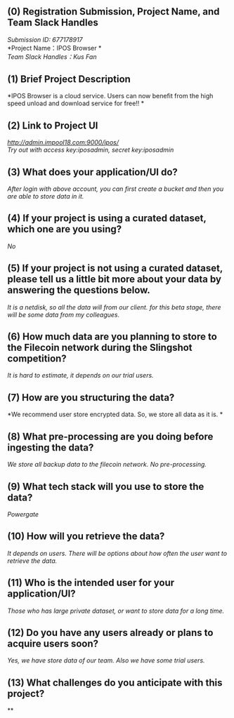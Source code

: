 # <IPOS Browser>



## (0) Registration Submission, Project Name, and Team Slack Handles

*Submission ID: 677178917*  
*Project Name：IPOS Browser *  
*Team Slack Handles：Kus Fan*

## (1) Brief Project Description

*IPOS Browser is a cloud service. Users can now benefit from the high speed unload and download service for free!! *

## (2) Link to Project UI

*http://admin.impool18.com:9000/ipos/*  
*Try out with access key:iposadmin, secret key:iposadmin*

## (3) What does your application/UI do?

*After login with above account, you can first create a bucket and then you are able to store data in it.*

## (4) If your project is using a curated dataset, which one are you using?

*No*

## (5) If your project is not using a curated dataset, please tell us a little bit more about your data by answering the questions below.

*It is a netdisk, so all the data will from our client. for this beta stage, there will be some data from my colleagues.*

## (6) How much data are you planning to store to the Filecoin network during the Slingshot competition?

*It is hard to estimate, it depends on our trial users.*

## (7) How are you structuring the data?

*We recommend user store encrypted data. So, we store all data as it is. *

## (8) What pre-processing are you doing before ingesting the data?

*We store all backup data to the filecoin network. No pre-processing.*

## (9)  What tech stack will you use to store the data?

*Powergate*

## (10) How will you retrieve the data?

*It depends on users. There will be options about how often the user want to retrieve the data.*

## (11) Who is the intended user for your application/UI?

*Those who has large private dataset, or want to store data for a long time.*

## (12) Do you have any users already or plans to acquire users soon?

*Yes, we have store data of our team. Also we have some trial users.*

## (13) What challenges do you anticipate with this project?

**
